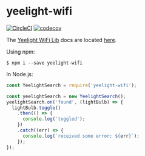# yeelight-wifi
[![CircleCI](https://circleci.com/gh/pmdroid/yeelight-wifi.svg?style=svg)](https://circleci.com/gh/pmdroid/yeelight-wifi)
[![codecov](https://codecov.io/gh/pmdroid/yeelight-wifi/branch/master/graph/badge.svg)](https://codecov.io/gh/pmdroid/yeelight-wifi)

The [Yeelight WiFi Lib](https://github.com/pmdroid/yeelight-wifi) docs are located [here](https://pmdroid.github.io/yeelight-wifi/).

Using npm:
```shell
$ npm i --save yeelight-wifi
```

In Node.js:
```js
const YeelightSearch = require('yeelight-wifi');

const yeelightSearch = new YeelightSearch();
yeelightSearch.on('found', (lightBulb) => {
  lightBulb.toggle()
    .then(() => {
      console.log('toggled');
    })
    .catch((err) => {
      console.log(`received some error: ${err}`);
    });
});
```
